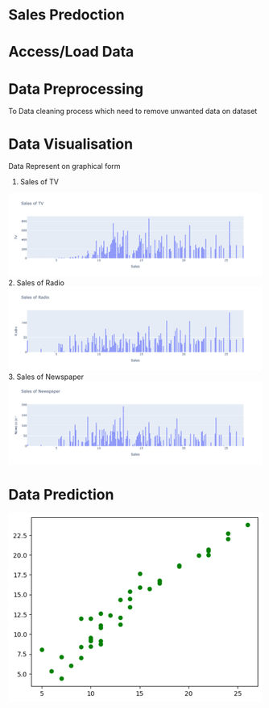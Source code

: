 # Sales Predoction

# Access/Load Data 

# Data Preprocessing
To Data cleaning process which need to remove unwanted data on dataset

# Data Visualisation
Data Represent on graphical form 

1. Sales of TV
<img src="images/tv.png" />
2. Sales of Radio
<img src="images/radio.png" />
3. Sales of Newspaper
<img src="images/newspaper.png" />

# Data Prediction
<img src="prediction.png" />
